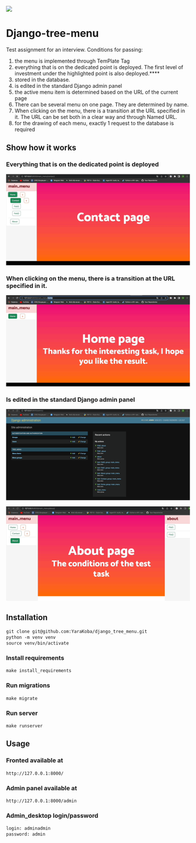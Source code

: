[![](https://img.shields.io/pypi/pyversions/django-admin-interface.svg?color=3776AB&logo=python&logoColor=white)](https://www.python.org/)

# Django-tree-menu

Test assignment for an interview. Conditions for passing:

1) the menu is implemented through TemPlate Tag
2) everything that is on the dedicated point is deployed. The first level of investment under the highlighted point is
   also deployed.****
3) stored in the database.
4) is edited in the standard Django admin panel
5) the active menu item is determined based on the URL of the current page
6) There can be several menu on one page. They are determined by name.
7) When clicking on the menu, there is a transition at the URL specified in it. The URL can be set both in a clear way
   and through Named URL.
8) for the drawing of each menu, exactly 1 request to the database is required

## Show how it works

### Everything that is on the dedicated point is deployed

![sow.gif](media%2Fsow.gif)

### When clicking on the menu, there is a transition at the URL specified in it.

![sow2.gif](media%2Fsow2.gif)

### Is edited in the standard Django admin panel

![admin_panel.gif](media%2Fadmin_panel.gif)

![update.gif](media%2Fupdate.gif)

## Installation

```commandline
git clone git@github.com:YaraKoba/django_tree_menu.git
python -m venv venv
source venv/bin/activate
```

### Install requirements

```commandline
make install_requirements
```

### Run migrations

```commandline
make migrate
```

### Run server

```commandline
make runserver
```

## Usage

### Fronted available at

```commandline
http://127.0.0.1:8000/
```

### Admin panel available at

```commandline
http://127.0.0.1:8000/admin
```

### Admin_desktop login/password

```commandline
login: adminadmin
password: admin
```